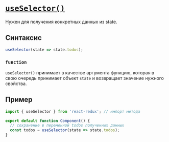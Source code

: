 # [`useSelector()`](../index.md)

Нужен для получения конкретных данных из state.

## Синтаксис

```jsx
useSelector(state => state.todos);
```

### `function`

`useSelector()` принимает в качестве аргумента функцию, которая в свою очередь принимает объект `state` и возвращает значение нужного свойства.

## Пример

```jsx
import { useSelector } from 'react-redux'; // импорт метода

export default function Component() {
  // сохранение в переменной todos полученных данных
  const todos = useSelector(state => state.todos);
}
```
